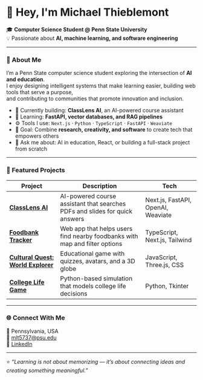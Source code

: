 # 👋 Hey, I'm Michael Thieblemont

🎓 **Computer Science Student @ Penn State University**  
💡 Passionate about **AI, machine learning, and software engineering**

---

### 🚀 About Me
I’m a Penn State computer science student exploring the intersection of **AI and education**.  
I enjoy designing intelligent systems that make learning easier, building web tools that serve a purpose,  
and contributing to communities that promote innovation and inclusion.

- 🔭 Currently building: **ClassLens AI**, an AI-powered course assistant  
- 🌱 Learning: **FastAPI, vector databases, and RAG pipelines**  
- ⚙️ Tools I use: `Next.js` · `Python` · `TypeScript` · `FastAPI` · `Weaviate`  
- 🎯 Goal: Combine **research, creativity, and software** to create tech that empowers others  
- 💬 Ask me about: AI in education, React, or building a full-stack project from scratch

---

### 🧠 Featured Projects
| Project | Description | Tech |
|----------|--------------|------|
| [**ClassLens AI**](https://github.com/MikeyIGuess/ClassLens-AI) | AI-powered course assistant that searches PDFs and slides for quick answers | Next.js, FastAPI, OpenAI, Weaviate |
| [**Foodbank Tracker**](https://github.com/MikeyIGuess/foodbank-tracker) | Web app that helps users find nearby foodbanks with map and filter options | TypeScript, Next.js, Tailwind |
| [**Cultural Quest: World Explorer**](https://github.com/MikeyIGuess/Cultural-Quest-World-Explorer) | Educational game with quizzes, avatars, and a 3D globe | JavaScript, Three.js, CSS |
| [**College Life Game**](https://github.com/MikeyIGuess/College-Life-Game) | Python-based simulation that models college life decisions | Python, Tkinter |

---

### 🌐 Connect With Me
📍 Pennsylvania, USA  
📧 [mlt5737@psu.edu](mailto:mlt5737@psu.edu)  
🔗 [LinkedIn](https://www.linkedin.com/in/michael-thieblemont)  

---

⭐️ *“Learning is not about memorizing — it’s about connecting ideas and creating something meaningful.”*
